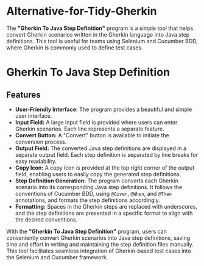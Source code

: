 # Alternative-for-Tidy-Gherkin
The **"Gherkin To Java Step Definition"** program is a simple tool that helps convert Gherkin scenarios written in the Gherkin language into Java step definitions. This tool is useful for teams using Selenium and Cucumber BDD, where Gherkin is commonly used to define test cases.
# Gherkin To Java Step Definition

## Features

- **User-Friendly Interface:** The program provides a beautiful and simple user interface.
- **Input Field:** A large input field is provided where users can enter Gherkin scenarios. Each line represents a separate feature.
- **Convert Button:** A "Convert" button is available to initiate the conversion process.
- **Output Field:** The converted Java step definitions are displayed in a separate output field. Each step definition is separated by line breaks for easy readability.
- **Copy Icon:** A copy icon is provided at the top right corner of the output field, enabling users to easily copy the generated step definitions.
- **Step Definition Generation:** The program converts each Gherkin scenario into its corresponding Java step definitions. It follows the conventions of Cucumber BDD, using `@Given`, `@When`, and `@Then` annotations, and formats the step definitions accordingly.
- **Formatting:** Spaces in the Gherkin steps are replaced with underscores, and the step definitions are presented in a specific format to align with the desired conventions.

With the **"Gherkin To Java Step Definition"** program, users can conveniently convert Gherkin scenarios into Java step definitions, saving time and effort in writing and maintaining the step definition files manually. This tool facilitates seamless integration of Gherkin-based test cases into the Selenium and Cucumber framework.
